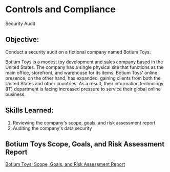 # Controls and Compliance
Security Audit

## Objective:
Conduct a security audit on a fictional company named Botium Toys. 

Botium Toys is a modest toy development and sales company based in the United States.  The company has a single physical site that functions as the main office, storefront, and warehouse for its items.  Botium Toys' online presence, on the other hand, has expanded, gaining clients from both the United States and other countries.  As a result, their information technology (IT) department is facing increased pressure to service their global online business. 

## Skills Learned:

1. Reviewing the company's scope, goals, and risk assessment report
2. Auditing the company's data security

## Botium Toys Scope, Goals, and Risk Assessment Report

<a href="path/to/your/document.pdf" download>Botium Toys' Scope, Goals, and Risk Assessment Report</a>

